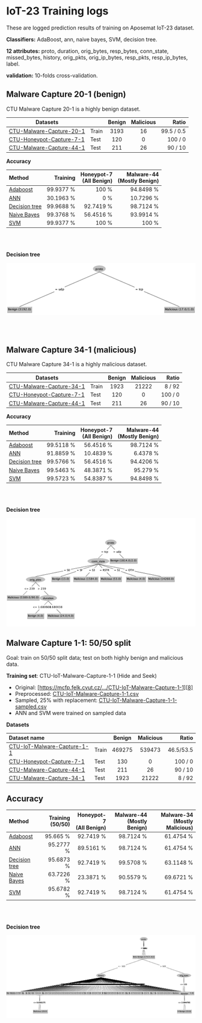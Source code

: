 # IoT-23 Training logs

These are logged prediction results of training on Aposemat IoT-23 dataset.

**Classifiers:** AdaBoost, ann, naive bayes, SVM, decision tree.

**12 attributes:** proto, duration, orig_bytes, resp_bytes, conn_state,
missed_bytes, history, orig_pkts, orig_ip_bytes, resp_pkts, resp_ip_bytes,
label.

**validation:** 10-folds cross-validation.

## Malware Capture 20-1 (benign)

CTU Malware Capture 20-1 is a highly benign dataset.

| Datasets                      |       | Benign | Malicious |      Ratio | 
|-------------------------------|:------|:------:|:---------:|-----------:|
| [CTU-Malware-Capture-20-1][1] | Train |  3193  |    16     | 99.5 / 0.5 |
| [CTU-Honeypot-Capture-7-1][4] | Test  |  120   |     0     |    100 / 0 |
| [CTU-Malware-Capture-44-1][2] | Test  |  211   |    26     |    90 / 10 | 

**Accuracy**

| Method               |  Training | Honeypot-7<br/>(All Benign) | Malware-44<br/>(Mostly Benign) |
|:---------------------|----------:|----------------------------:|-------------------------------:|
| [Adaboost][AB0]      | 99.9377 % |                       100 % |                      94.8498 % |
| [ANN][AN0]           | 30.1963 % |                         0 % |                      10.7296 % |
| [Decision tree][DT0] | 99.9688 % |                   92.7419 % |                      98.7124 % |
| [Naive Bayes][NB0]   | 99.3768 % |                   56.4516 % |                      93.9914 % |
| [SVM][SV0]           | 99.9377 % |                       100 % |                          100 % |

<br/><br/>

**Decision tree**

<p align="center">
<img src="logs/20-1-tree.png" style="max-width: 100%;" width="800" />
</p>
<br/><br/>

## Malware Capture 34-1 (malicious)

CTU Malware Capture 34-1 is a highly malicious dataset.

| Datasets                      |       | Benign | Malicious |   Ratio | 
|-------------------------------|-------|:------:|:---------:|--------:|
| [CTU-Malware-Capture-34-1][3] | Train |  1923  |   21222   |  8 / 92 |
| [CTU-Honeypot-Capture-7-1][4] | Test  |  120   |     0     | 100 / 0 |
| [CTU-Malware-Capture-44-1][2] | Test  |  211   |    26     | 90 / 10 |

**Accuracy**

| Method               |  Training | Honeypot-7<br/>(All Benign) | Malware-44<br/>(Mostly Benign) |
|:---------------------|----------:|----------------------------:|-------------------------------:|
| [Adaboost][AB1]      | 99.5118 % |                   56.4516 % |                      98.7124 % |
| [ANN][AN1]           | 91.8859 % |                   10.4839 % |                       6.4378 % |
| [Decision tree][DT1] | 99.5766 % |                   56.4516 % |                      94.4206 % |
| [Naive Bayes][NB1]   | 99.5463 % |                   48.3871 % |                       95.279 % |
| [SVM][SV1]           | 99.5723 % |                   54.8387 % |                      94.8498 % |  

<br/><br/>

**Decision tree**

![img](logs/34-1-tree.png)

## Malware Capture 1-1: 50/50 split

Goal: train on 50/50 split data; test on both highly benign and malicious data.

**Training set**: CTU-IoT-Malware-Capture-1-1 (Hide and Seek)

- Original: [https://mcfp.felk.cvut.cz/.../CTU-IoT-Malware-Capture-1-1][8]
- Preprocessed: [CTU-IoT-Malware-Capture-1-1.csv][6]
- Sampled, 25% with replacement: [CTU-IoT-Malware-Capture-1-1-sampled.csv][7]
- ANN and SVM were trained on sampled data

**Datasets**

| Dataset name                     |       | Benign | Malicious |     Ratio | 
|:---------------------------------|-------|:------:|:---------:|----------:|
| [CTU-IoT-Malware-Capture-1-1][6] | Train | 469275 |  539473   | 46.5/53.5 |
| [CTU-Honeypot-Capture-7-1][4]    | Test  |  130   |     0     |   100 / 0 |
| [CTU-Malware-Capture-44-1][2]    | Test  |  211   |    26     |   90 / 10 |
| [CTU-Malware-Capture-34-1][3]    | Test  |  1923  |   21222   |    8 / 92 |

## Accuracy

| Method               | Training<br/>(50/50) | Honeypot-7<br/>(All Benign) | Malware-44<br/>(Mostly Benign) | Malware-34<br/>(Mostly Malicious) |
|:---------------------|---------------------:|----------------------------:|-------------------------------:|----------------------------------:|
| [Adaboost][AB2]      |             95.665 % |                   92.7419 % |                      98.7124 % |                         61.4754 % |
| [ANN][AN2]           |            95.2777 % |                   89.5161 % |                      98.7124 % |                         61.4754 % |
| [Decision tree][DT2] |            95.6873 % |                   92.7419 % |                      99.5708 % |                         63.1148 % |
| [Naive Bayes][NB2]   |            63.7226 % |                   23.3871 % |                      90.5579 % |                         69.6721 % |
| [SVM][SV2]           |            95.6782 % |                   92.7419 % |                      98.7124 % |                         61.4754 % |  

<br/><br/>

**Decision tree**

![img](logs/1-1-tree.jpeg)


[1]: https://github.com/iotcad/sensor-data/blob/611d9ff5e768c74fc8a5f7ea2ef52a974b85eeae/iot-23/CTU-Malware-Capture-20-1-labeled.csv

[2]: https://github.com/iotcad/sensor-data/blob/611d9ff5e768c74fc8a5f7ea2ef52a974b85eeae/iot-23/CTU-Malware-Capture-44-1-labeled.csv

[3]: https://github.com/iotcad/sensor-data/blob/611d9ff5e768c74fc8a5f7ea2ef52a974b85eeae/iot-23/CTU-Malware-Capture-34-1-labeled.csv

[4]: https://github.com/iotcad/sensor-data/blob/611d9ff5e768c74fc8a5f7ea2ef52a974b85eeae/iot-23/CTU-Honeypot-Capture-7-1-labeled.csv

[5]: https://github.com/iotcad/sensor-data/blob/de0d85ec49f0e3560e2715abe5d7fcb48194be24/iot-23/CTU-Malware-Capture-8-1-labeled.csv

[6]: https://github.com/iotcad/sensor-data/blob/0412e9b52bed951f7a1283e2b08ea52f78cc90ba/iot-23/12-attr/CTU-IoT-Malware-Capture-1-1.csv

[7]: https://github.com/iotcad/sensor-data/blob/de0d85ec49f0e3560e2715abe5d7fcb48194be24/iot-23/12-attr/CTU-IoT-Malware-Capture-1-1-sampled.csv

[8]: https://mcfp.felk.cvut.cz/publicDatasets/IoT-23-Dataset/IndividualScenarios/CTU-IoT-Malware-Capture-1-1

[AB0]: logs/20-1-adaboost

[AN0]: logs/20-1-ann

[DT0]: logs/20-1-tree

[NB0]: logs/20-1-bayes

[SV0]: logs/20-1-svm

[AB1]: logs/34-1-adaboost

[AN1]: logs/34-1-ann

[DT1]: logs/34-1-tree

[NB1]: logs/34-1-bayes

[SV1]: logs/34-1-svm

[NB2]: logs/1-1-bayes

[DT2]: logs/1-1-tree

[SV2]: logs/1-1-svm

[AN2]: logs/1-1-ann

[AB2]: logs/1-1-adaboost

